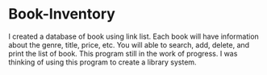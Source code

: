 # Book-Inventory
I created a database of book using link list. Each book will have information about the genre, title, price, etc. You will able to search, add, delete, and print the list of book. This program still in the work of progress. I was thinking of using this program to create a library system.
